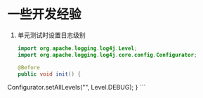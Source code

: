 # 一些开发经验

1. 单元测试时设置日志级别

    ```java
    import org.apache.logging.log4j.Level;
    import org.apache.logging.log4j.core.config.Configurator;
    
    @Before
    public void init() {  
  Configurator.setAllLevels("", Level.DEBUG);
    }
    ```
    
    

